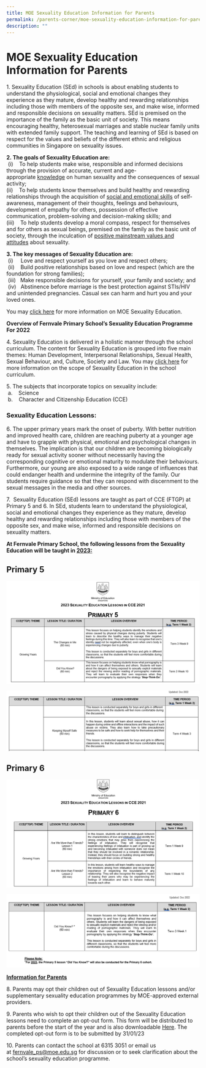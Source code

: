 ```yaml
---
title: MOE Sexuality Education Information for Parents
permalink: /parents-corner/moe-sexuality-education-information-for-parents/
description: ""
---
```


# MOE Sexuality Education Information for Parents

1.&nbsp;Sexuality Education (SEd) in schools is about enabling students to understand the physiological, social and emotional changes they experience as they mature, develop healthy and rewarding relationships including those with members of the opposite sex, and make wise, informed and responsible decisions on sexuality matters. SEd is premised on the importance of the family as the basic unit of society. This means encouraging healthy, heterosexual marriages and stable nuclear family units with extended family support. The teaching and learning of SEd is based on respect for the values and beliefs of the different ethnic and religious communities in Singapore on sexuality issues.  
  
<b>2\. The goals of Sexuality Education are:</b>  
&nbsp;(i)&nbsp;&nbsp; &nbsp;To help students make wise, responsible and informed decisions through the provision of accurate, current and age-appropriate&nbsp;<u>knowledge</u>&nbsp;on human sexuality and the consequences of sexual activity;&nbsp;  
(ii)&nbsp;&nbsp; &nbsp;To help students know themselves and build healthy and rewarding relationships through the acquisition of&nbsp;<u>social and emotional skills</u> of self-awareness, management of their thoughts, feelings and behaviours, development of empathy for others, possession of effective communication, problem-solving and decision-making skills; and&nbsp;  
(iii)&nbsp;&nbsp; &nbsp;To help students develop a moral compass, respect for themselves and for others as sexual beings, premised on the family as the basic unit of society, through the inculcation of <u>positive mainstream values and attitudes</u>&nbsp;about sexuality.  
  
<b>3\. The key messages of Sexuality Education are:</b> &nbsp;&nbsp;  
&nbsp;(i)&nbsp; &nbsp; &nbsp;Love and respect yourself as you love and respect others;&nbsp;  
&nbsp;(ii)&nbsp;&nbsp; &nbsp;Build positive relationships based on love and respect (which are the foundation for strong families);&nbsp;  
&nbsp;(iii)&nbsp; &nbsp;Make responsible decisions for yourself, your family and society; and&nbsp;  
&nbsp;(iv)&nbsp;&nbsp; Abstinence before marriage is the best protection against STIs/HIV and unintended pregnancies. Casual sex can harm and hurt you and your loved ones.  
  
You may&nbsp;<a href="https://www.moe.gov.sg/education-in-sg/our-programmes/sexuality-education" target="_blank">click here</a>&nbsp;for more information on MOE Sexuality Education.  
 
**Overview of Fernvale Primary School’s Sexuality Education Programme For 2022**


4\. Sexuality Education is delivered in a holistic manner through the school curriculum. The content for Sexuality Education is grouped into five main themes: Human Development, Interpersonal Relationships, Sexual Health, Sexual Behaviour, and, Culture, Society and Law. You may&nbsp;<a href="https://www.moe.gov.sg/education-in-sg/our-programmes/sexuality-education/scope-and-teaching-approach" target="_blank">click here</a>&nbsp;for more information on the scope of Sexuality Education in the school curriculum.  
  
5\. The subjects that incorporate topics on sexuality include:&nbsp;&nbsp;  
&nbsp;a.&nbsp;&nbsp; &nbsp;Science&nbsp;&nbsp;  &nbsp;&nbsp;  
&nbsp;b.&nbsp;&nbsp; &nbsp;Character and Citizenship Education (CCE) &nbsp;&nbsp; &nbsp;&nbsp;  
  
### Sexuality Education Lessons: 
  
6\. The upper primary years mark the onset of puberty. With better nutrition and improved health care, children are reaching puberty at a younger age and have to grapple with physical, emotional and psychological changes in themselves. The implication is that our children are becoming biologically ready for sexual activity sooner without necessarily having the corresponding cognitive or emotional maturity to modulate their behaviours. Furthermore, our young are also exposed to a wide range of influences that could endanger health and undermine the integrity of the family. Our students require guidance so that they can respond with discernment to the sexual messages in the media and other sources.  
  
7\. &nbsp;Sexuality Education (SEd) lessons are taught as part of CCE (FTGP) at Primary 5 and 6. In SEd, students learn to understand the physiological, social and emotional changes they experience as they mature, develop healthy and rewarding relationships including those with members of the opposite sex, and make wise, informed and responsible decisions on sexuality matters.  
  
 <b>At Fernvale Primary School, the following lessons from the Sexuality Education will be taught in&nbsp;<u>2023:</u></b>

## Primary 5

![](/images/primary%205%20part%201.png)

![](/images/Primary%205%20part%202.png)

## Primary 6

![](/images/Primary%206%20Part%201.png)

![](/images/Primary%206%20part%202.png)

<b><u>Information for Parents</u></b>

8\. Parents may opt their children out of Sexuality Education lessons and/or supplementary sexuality education programmes by MOE-approved external providers.  
  
9\. Parents who wish to opt their children out of the Sexuality Education lessons need to complete an opt-out form. This form will be distributed to parents before the start of the year and is also downloadable [Here](/files/Moe%20Sexuality%20Education%20In%20Schools%20-%20Opt%20Out%20as%20at%203%20Jan%202023%20for%20School%20website.pdf). The completed opt-out form is to be submitted by 31/01/23
  
10\. Parents can contact the school at 6315 3051 or email us at&nbsp;[fernvale\_ps@moe.edu.sg](mailto:fernvale_ps@moe.edu.sg)&nbsp;for discussion or to seek clarification about the school’s sexuality education programme.